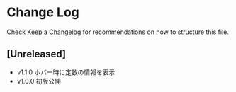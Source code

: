 # Change Log

Check [Keep a Changelog](http://keepachangelog.com/) for recommendations on how to structure this file.

## [Unreleased]

- v1.1.0
  ホバー時に定数の情報を表示
- v1.0.0
  初版公開

